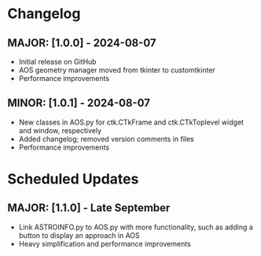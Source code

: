 # Changelog

## MAJOR: [1.0.0] - 2024-08-07
- Initial release on GitHub
- AOS geometry manager moved from tkinter to customtkinter
- Performance improvements

## MINOR: [1.0.1] - 2024-08-07
- New classes in AOS.py for ctk.CTkFrame and ctk.CTkToplevel widget and window, respectively
- Added changelog; removed version comments in files
- Performance improvements

# Scheduled Updates

## MAJOR: [1.1.0] - Late September
- Link ASTROINFO.py to AOS.py with more functionality, such as adding a button to display an approach in AOS
- Heavy simplification and performance improvements
